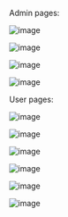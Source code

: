 Admin pages:

![image](https://github.com/user-attachments/assets/b73ea56e-57cd-4ec1-832d-abe49c59f8eb)

![image](https://github.com/user-attachments/assets/7ac6098f-b96a-432e-a039-9faa67f56e65)

![image](https://github.com/user-attachments/assets/7cae741c-ffe3-44ec-ad6b-ef5e362771b2)

![image](https://github.com/user-attachments/assets/1bad44fe-3ac2-4849-b65c-2487bde62de9)


User pages:

![image](https://github.com/user-attachments/assets/180532d0-2573-4acd-9c94-8c18d2a72077)

![image](https://github.com/user-attachments/assets/81ac04cc-c242-40eb-8252-9c700c73728d)

![image](https://github.com/user-attachments/assets/bdc86f1a-c8d3-43bf-af71-cf3438d926e7)

![image](https://github.com/user-attachments/assets/21b89449-9c9e-4cb4-8971-3cde081ec0f2)

![image](https://github.com/user-attachments/assets/71a0f10a-dc3e-4dee-a9a0-850b4f043fdf)

![image](https://github.com/user-attachments/assets/b977117b-9f24-4453-878a-c25670b3ad7f)




